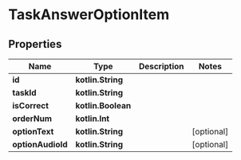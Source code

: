 
# TaskAnswerOptionItem

## Properties
| Name | Type | Description | Notes |
| ------------ | ------------- | ------------- | ------------- |
| **id** | **kotlin.String** |  |  |
| **taskId** | **kotlin.String** |  |  |
| **isCorrect** | **kotlin.Boolean** |  |  |
| **orderNum** | **kotlin.Int** |  |  |
| **optionText** | **kotlin.String** |  |  [optional] |
| **optionAudioId** | **kotlin.String** |  |  [optional] |



